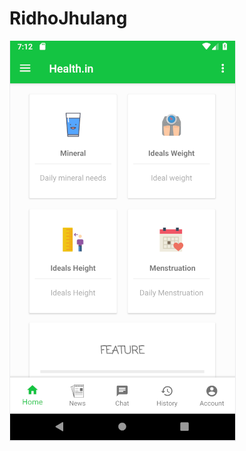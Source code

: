 # RidhoJhulang


![alt text](https://github.com/SMKCoding2019/RidhoJhulang/blob/master/picture/HomeView.PNG)
